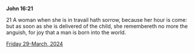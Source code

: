 **John 16:21**

21 A woman when she is in travail hath sorrow, because her hour is come: but as soon as she is delivered of the child, she remembereth no more the anguish, for joy that a man is born into the world.

[Friday 29-March, 2024](https://getbible.net/kjv/John/16/21)
